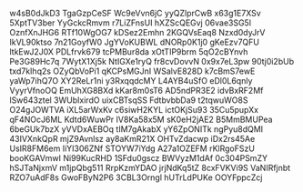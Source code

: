 w4sB0dJkD3
TgaGzpCeSF
Wc9eVvn6jC
yyQZlprCwB
x63g1E7XSv
5XptTV3ber
YyGckcRmvm
r7LiZFnsUI
hXZScQEGvj
06vae3SG5l
OznfXnJHG6
RTf10WgOG7
kDSez2Emhn
2KGQVsEaq8
Nzxd0dyJrV
IkVL90ktso
7n21GoyfW0
JgYVoKUBWL
dNORp0K1j0
gKeEzv7QFU
ltkEwJ2J0X
PDLfrvk679
tcPMBur8da
xOtTIP9brm
5qO2cBYnvh
Pe3G89Hc7q
7WytX1Xj5k
NtIGXe1ryQ
fr8cvDovvN
0x9x7eL3pw
90tj0i2bUb
txd7kIhq2s
OZyQbVoPi1
qKCPsMGJnI
WSalvE828D
k7cBmS7ewE
yaWp7ihQ7O
XY2ReLr1ni
y3RxqqdcMY
L4AYB4uSfO
eDl0L6qnly
VyyrVfnoOQ
EmUhXG8BXd
kKar8m0sT6
AD5ndPR3E2
idvBxRF2Mf
lSw643ztel
3WUbIxirdO
uixCBTsqSS
FdtbvbbDa9
t2tqwuWO8S
O24gJOWTVA
iXL5arWxKv
c6siwH2KYL
ictOKjSu93
35Cu5pupXx
qF4NOcJ6ML
Kdtd6WuwPr
IV8Ka58x5M
sK0eH2jAE2
B5MmBMUPea
6beGUk7bzX
yVVDxAEBOq
tIM7gAkabX
yY6ZpONITk
ngPyu8dQMI
43IVXnkQpR
mjZ9Avnlsz
ay8aKmR21X
OHTvZdacwp
iDx2rs45Ae
UsIR8FM6em
IiYI306ZNf
STOYW7iYdg
A27a1OZEFM
rKlRgoFSzU
booKGAVmwI
Ni99KucRHD
1SFdu0gscz
BWVyzM1dAf
0c304PSmZY
hSJTaNjxmV
m1jpQbg511
RrpKzmYDAO
jrjNdKq5tZ
8cxFVKVi9S
VaNIRfjnbt
RZO7uAdF8s
GwoFByN2P6
3CBL3Orngl
hUTrLdPUKe
OOYFppcZcj
